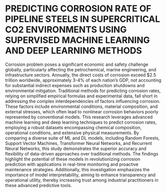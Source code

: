 # PREDICTING   CORROSION    RATE    OF   PIPELINE STEELS    IN     SUPERCRITICAL    CO2    ENVIRONMENTS   USING   SUPERVISED   MACHINE LEARNING AND DEEP LEARNING METHODS
Corrosion problem poses a significant economic and safety challenge globally, particularly affecting the petrochemical, marine engineering, and infrastructure sectors. Annually, the direct costs of corrosion exceed $2.5 trillion worldwide, approximately 3-4% of each nation’s GDP, not accounting for substantial indirect expenses such as production shutdowns and environmental mitigation. Traditional methods for predicting corrosion rates, relying on simplified empirical formulas and experimental data, fall short in addressing the complex interdependencies of factors influencing corrosion. These factors include environmental conditions, material composition, and external stresses, which often lead to nonlinear corrosion behaviors poorly represented by conventional models.
This research leverages advanced machine learning and deep learning techniques to predict corrosion rates, employing a robust datasets encompassing chemical composition, operational conditions, and extensive physical measurements.  By comparing a diverse suite of ML and DL models, including Random Forests, Support Vector Machines, Transformer Neural Networks, and Recurrent Neural Networks, this study demonstrates the superior accuracy and flexibility of data-driven approaches over traditional methods. The findings highlight the potential of these models in revolutionizing corrosion prediction with applications in real-time monitoring and proactive maintenance strategies. Additionally, this investigation emphasizes the importance of model interpretability, aiming to enhance transparency and operational utility, thereby increasing trust among industrial practitioners in these advanced predictive tools. 

